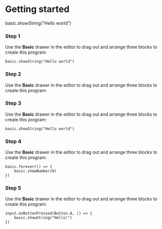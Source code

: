 # Getting started

<begin>basic.showString("Hello world")</begin>

### Step 1

Use the **Basic** drawer in the editor
to drag out and arrange three blocks to create this program:

```blocks
basic.showString("Hello world")
```

### Step 2

Use the **Basic** drawer in the editor
to drag out and arrange three blocks to create this program:

### Step 3

Use the **Basic** drawer in the editor
to drag out and arrange three blocks to create this program:

```blocks
basic.showString("Hello world")
```

### Step 4

Use the **Basic** drawer in the editor
to drag out and arrange three blocks to create this program:

```blocks
basic.forever(() => {
    basic.showNumber(0)
})
```

### Step 5

Use the **Basic** drawer in the editor
to drag out and arrange three blocks to create this program:

```blocks
input.onButtonPressed(Button.A, () => {
    basic.showString("Hello!")
})
```
